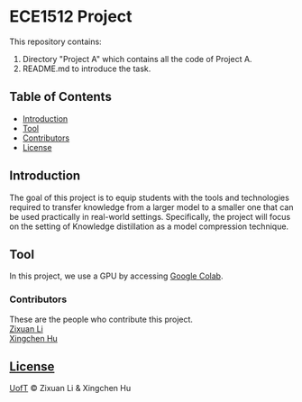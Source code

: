# ECE1512 Project

This repository contains:

1. Directory "Project A" which contains all the code of Project A.
2. README.md to introduce the task.


## Table of Contents

- [Introduction](#Introduction)
- [Tool](#Tool)
- [Contributors](#Contributors)
- [License](#license)

## Introduction

The goal of this project is to equip students with the tools and technologies required to transfer knowledge
from a larger model to a smaller one that can be used practically in real-world settings. Specifically, the
project will focus on the setting of Knowledge distillation as a model compression technique.


## Tool

In this project, we use a GPU by accessing <a href="https://colab.research.google.com/">Google Colab</a>.


### Contributors

These are the people who contribute this project. </br>
<a href="https://github.com/SimonUW">Zixuan Li</a></br>
<a href="https://github.com/huxingchen1119">Xingchen Hu

## License

[UofT](LICENSE) © Zixuan Li & Xingchen Hu
